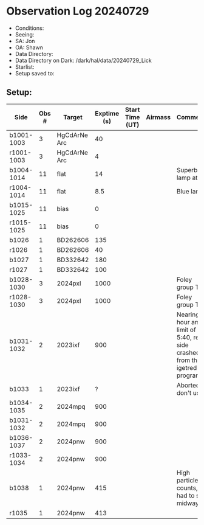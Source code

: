 # Observation Log 20240729

* Conditions: 
* Seeing: 
* SA: Jon
* OA: Shawn
* Data Directory: 
* Data Directory on Dark: /dark/hal/data/20240729_Lick
* Starlist: 
* Setup saved to: 

## Setup: 


| Side | Obs #     | Target    | Exptime (s) | Start Time (UT) | Airmass | Comments                                                   |
|------|-----------|-----------|-------------|-----------------|---------|------------------------------------------------------------|
|b1001-1003|3|HgCdArNe Arc      |40| |||
|r1001-1003|3|HgCdArNe Arc     |4| |||
|b1004-1014|11|flat      |14| ||Superblue lamp at 80|
|r1004-1014|11|flat      |8.5| ||Blue lamp|
|b1015-1025|11|bias      |0| |||
|r1015-1025|11|bias      |0| |||
|b1026|1|BD262606      |135| |||
|r1026|1|BD262606      |40| |||
|b1027|1|BD332642      |180| |||
|r1027|1|BD332642      |100| |||
|b1028-1030|3|2024pxl     |1000| ||Foley group ToO|
|r1028-1030|3|2024pxl     |1000| ||Foley group ToO|
|b1031-1032|2|2023ixf     |900| ||Nearing hour angle limit of 5:40, red side crashed from the igetred program|
|b1033|1|2023ixf     |?| ||Aborted, don't use|
|b1034-1035|2|2024mpq     |900| |||
|b1031-1032|2|2024mpq     |900| |||
|b1036-1037|2|2024pnw     |900| |||
|r1033-1034|2|2024pnw     |900| |||
|b1038|1|2024pnw     |415| ||High particle counts, had to stop midway|
|r1035|1|2024pnw     |413| |||

